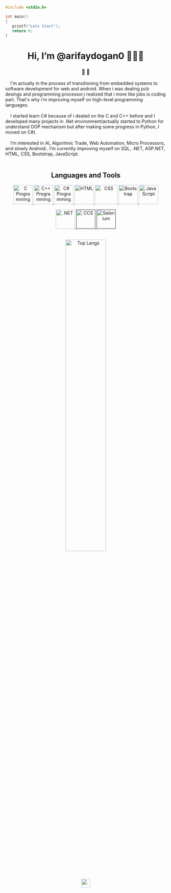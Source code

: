````C
#include <stdio.h>

int main()
{
   printf("Lets Start");
   return 0;
}
````
<div align="center"><h1>Hi, I’m @arifaydogan0 👋👋👋</h1></div>

<div align="center"><h3>👀  👀</h3> </div>
&nbsp; &nbsp; I'm actually in the process of transitioning from embedded systems to software development for web and android. When i was dealing pcb desings and programming processor,i realized that i more like jobs is  coding part. That's why i'm improving myself on high-level programming languages.<br><br>
&nbsp; &nbsp; I started learn C# because of i dealed on the C and C++ before and I developed many projects in .Net environment(actually started to Python for understand OOP mechanism but after making some progress in Python, I moved on C#).<br><br>
&nbsp; &nbsp; I’m interested in AI, Algoritmic Trade, Web Automation, Micro Processors, and slowly Android.. I’m currently improving myself on SQL, .NET, ASP.NET, HTML, CSS, Bootstrap, JavaScript.  <br><br>

<div align="center">
   <h2>Languages and Tools</h2> 
<p align="center">
  <a href="https://en.wikipedia.org/wiki/C_(programming_language)" target="_blank">
     <img width="60" height="60" src="https://user-images.githubusercontent.com/96810885/175445723-13a43581-4108-4ec1-b168-8ad34748a6d0.png" title="C Programming">
  </a>
  <a href="https://en.wikipedia.org/wiki/C%2B%2B" target="_blank">
     <img width="60" height="60" src="https://user-images.githubusercontent.com/96810885/175445727-d9ae8dbb-a3ca-4248-9a81-5d1c5786794f.png" title="C++ Programming">
  </a>
  <a href="https://en.wikipedia.org/wiki/C_Sharp_(programming_language)" target="_blank">
     <img width="60" height="60" src="https://user-images.githubusercontent.com/96810885/175445726-7b0e897d-d7be-4438-9322-b6b46edd574f.png" title="C# Programming">
  </a>
  <a href="https://en.wikipedia.org/wiki/HTML" target="_blank">
     <img width="60" height="60" src="https://user-images.githubusercontent.com/96810885/175441549-4993c01f-a065-4cec-9f5f-06157ffcff81.png" title="HTML">
  </a>
  <a href="https://en.wikipedia.org/wiki/CSS" target="_blank">
     <img width="70" height="60" src="https://user-images.githubusercontent.com/96810885/175445852-17d80a54-71d9-4cc0-8ac0-013d0acd56a8.png" title="CSS">
  </a>
  <a href="https://en.wikipedia.org/wiki/Bootstrap_(front-end_framework)" target="_blank">
     <img width="60" height="60" src="https://user-images.githubusercontent.com/96810885/175445863-59277618-4146-45f5-9f61-90c99a8595ba.png" title="Bootstrap">
  </a>
  <a href="https://en.wikipedia.org/wiki/JavaScript" target="_blank">
     <img width="60" height="60" src="https://user-images.githubusercontent.com/96810885/175445869-392dbc4b-092d-4f16-8902-b9bf11293ac8.png" title="JavaScript">
  </a>
</p>

<p align="center">
  <a href="https://en.wikipedia.org/wiki/.NET" target="_blank">
     <img width="60" height="60" src="https://user-images.githubusercontent.com/96810885/175448389-102d84eb-64f2-43de-8113-5077ba425c6f.png" title=".NET">
  </a>
  <a href="" target="_blank">
     <img width="60" height="60" src="https://user-images.githubusercontent.com/96810885/175448369-fc46e9f9-63d3-4e22-859c-27d4994130fe.png" title="CCS">
  </a>
  <a href="" target="_blank">
    <img width="60" height="60" src="https://user-images.githubusercontent.com/96810885/175452961-a975c43d-4260-43ee-928e-dc826cbdf382.png" title="Selenium">
  </a>
</p>
   </div>

<p align="center">
   <br>
   <a href="https://github.com/arifaydogan0">
      <img src="https://github-readme-stats.vercel.app/api/top-langs/?username=arifaydogan0&layout=compact&theme=dark" alt="Top Langs" style="width: 50%;" />
   </a>
   <br><br><br><br>
   <img width="auto" height="28" src="https://komarev.com/ghpvc/?username=arifaydogan0">
</p>

<!---

![C logo](https://user-images.githubusercontent.com/96810885/175445723-13a43581-4108-4ec1-b168-8ad34748a6d0.png)
![c++ logo](https://user-images.githubusercontent.com/96810885/175445727-d9ae8dbb-a3ca-4248-9a81-5d1c5786794f.png)
![c# logo](https://user-images.githubusercontent.com/96810885/175445726-7b0e897d-d7be-4438-9322-b6b46edd574f.png)
![CCS logo](https://user-images.githubusercontent.com/96810885/175448369-fc46e9f9-63d3-4e22-859c-27d4994130fe.png)
![NET logo](https://user-images.githubusercontent.com/96810885/175448389-102d84eb-64f2-43de-8113-5077ba425c6f.png)
![selenium logo](https://user-images.githubusercontent.com/96810885/175452961-a975c43d-4260-43ee-928e-dc826cbdf382.png)

![HTML logo](https://user-images.githubusercontent.com/96810885/175445847-0989b37c-fd9f-4f58-8ebf-8a9dfbb4179f.png)
![Css logo](https://user-images.githubusercontent.com/96810885/175445852-17d80a54-71d9-4cc0-8ac0-013d0acd56a8.png)
![bootstrap logo](https://user-images.githubusercontent.com/96810885/175445863-59277618-4146-45f5-9f61-90c99a8595ba.png)
![javascript logo](https://user-images.githubusercontent.com/96810885/175445869-392dbc4b-092d-4f16-8902-b9bf11293ac8.png)

![matlab logo](https://user-images.githubusercontent.com/96810885/175445914-b8528bcf-a7ad-4cd5-a3ad-bed0060e5113.png)
![proteus logo](https://user-images.githubusercontent.com/96810885/175445921-9f103522-c223-42ee-baf1-2dcf6b428b21.png)
![orcad logo](https://user-images.githubusercontent.com/96810885/175445925-b07fa1cf-9f0b-4a94-9be7-80723bd6815b.png)

![autocad logo](https://user-images.githubusercontent.com/96810885/175445940-9006f90a-8566-43ce-8648-378c3ec1cdd4.png)
![rhinoceros logo](https://user-images.githubusercontent.com/96810885/175445941-9e2ac05d-7d82-445d-aa3f-32d7b6b602cb.png)
![solidworks logo](https://user-images.githubusercontent.com/96810885/175445942-03054670-d39d-40a8-9abf-b4902a6a7f87.png)
![photoshop logo](https://user-images.githubusercontent.com/96810885/175445969-811f0020-2750-4fb2-a750-6adc391505e1.png)

--->

<!---
arifaydogan0/arifaydogan0 is a ✨ special ✨ repository because its `README.md` (this file) appears on your GitHub profile.
You can click the Preview link to take a look at your changes.
--->
